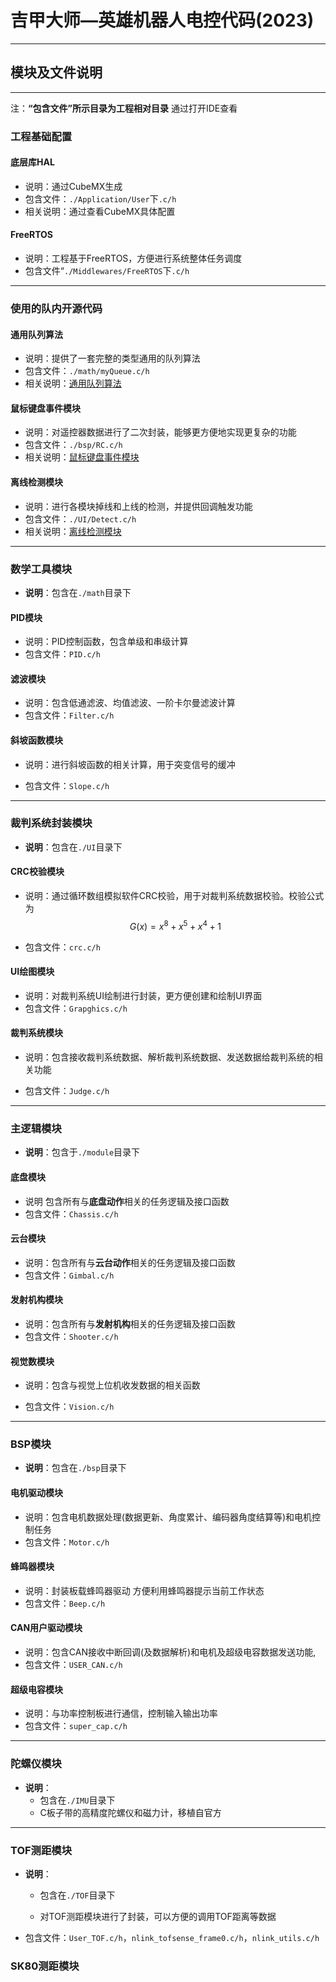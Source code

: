 # 吉甲大师—英雄机器人电控代码(2023)

---

## 模块及文件说明

---

注：**“包含文件”**所示目录为**工程相对目录** 通过打开IDE查看

### 工程基础配置

#### 底层库HAL

* 说明：通过CubeMX生成
* 包含文件：`./Application/User`下`.c/h`
* 相关说明：通过查看CubeMX具体配置

#### FreeRTOS

* 说明：工程基于FreeRTOS，方便进行系统整体任务调度
* 包含文件“`./Middlewares/FreeRTOS`下`.c/h`

---

### 使用的队内开源代码

#### 通用队列算法

* 说明：提供了一套完整的类型通用的队列算法
* 包含文件：`./math/myQueue.c/h`
* 相关说明：[通用队列算法](https://gitee.com/tarsgo-embedded/open-source/tree/master/universal_queue)

#### 鼠标键盘事件模块

* 说明：对遥控器数据进行了二次封装，能够更方便地实现更复杂的功能
* 包含文件：`./bsp/RC.c/h`
* 相关说明：[鼠标键盘事件模块](https://gitee.com/tarsgo-embedded/open-source/tree/master/key_event)

#### 离线检测模块

* 说明：进行各模块掉线和上线的检测，并提供回调触发功能
* 包含文件：`./UI/Detect.c/h`
* 相关说明：[离线检测模块](https://gitee.com/tarsgo-embedded/open-source/tree/master/offline_detect)

---

### 数学工具模块

* **说明**：包含在`./math`目录下

#### PID模块

* 说明：PID控制函数，包含单级和串级计算
* 包含文件：`PID.c/h`

#### 滤波模块

* 说明：包含低通滤波、均值滤波、一阶卡尔曼滤波计算
* 包含文件：`Filter.c/h`

#### 斜坡函数模块

* 说明：进行斜坡函数的相关计算，用于突变信号的缓冲

* 包含文件：`Slope.c/h`

---

### 裁判系统封装模块

* **说明**：包含在`./UI`目录下

#### CRC校验模块

* 说明：通过循环数组模拟软件CRC校验，用于对裁判系统数据校验。校验公式为
  $$
  G(x)=x^8+x^5+x^4+1
  $$

* 包含文件：`crc.c/h`

#### UI绘图模块

* 说明：对裁判系统UI绘制进行封装，更方便创建和绘制UI界面
* 包含文件：`Grapghics.c/h`

#### 裁判系统模块

* 说明：包含接收裁判系统数据、解析裁判系统数据、发送数据给裁判系统的相关功能

* 包含文件：`Judge.c/h`

---

### 主逻辑模块

* **说明**：包含于`./module`目录下

#### 底盘模块

* 说明 包含所有与**底盘动作**相关的任务逻辑及接口函数
* 包含文件：`Chassis.c/h`

#### 云台模块

* 说明：包含所有与**云台动作**相关的任务逻辑及接口函数
* 包含文件：`Gimbal.c/h`

#### 发射机构模块

* 说明：包含所有与**发射机构**相关的任务逻辑及接口函数
* 包含文件：`Shooter.c/h`

#### 视觉数模块

* 说明：包含与视觉上位机收发数据的相关函数

* 包含文件：`Vision.c/h`

---

### BSP模块

* **说明**：包含在`./bsp`目录下

#### 电机驱动模块

* 说明：包含电机数据处理(数据更新、角度累计、编码器角度结算等)和电机控制任务
* 包含文件：`Motor.c/h`

#### 蜂鸣器模块

* 说明：封装板载蜂鸣器驱动 方便利用蜂鸣器提示当前工作状态
* 包含文件：`Beep.c/h`

#### CAN用户驱动模块

* 说明：包含CAN接收中断回调(及数据解析)和电机及超级电容数据发送功能,
* 包含文件：`USER_CAN.c/h`

#### 超级电容模块

* 说明：与功率控制板进行通信，控制输入输出功率
* 包含文件：`super_cap.c/h`

---

### 陀螺仪模块

* **说明**：
  * 包含在`./IMU`目录下
  * C板子带的高精度陀螺仪和磁力计，移植自官方

---

### TOF测距模块

* **说明**：

  * 包含在`./TOF`目录下

  * 对TOF测距模块进行了封装，可以方便的调用TOF距离等数据

* 包含文件：`User_TOF.c/h`，`nlink_tofsense_frame0.c/h`，`nlink_utils.c/h`

### SK80测距模块
